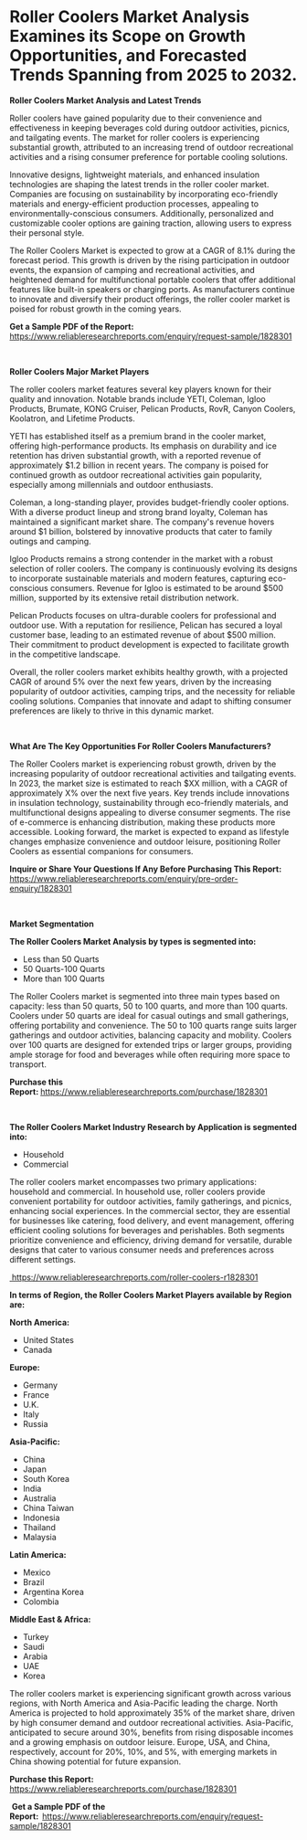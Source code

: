 <p><h1>Roller Coolers Market Analysis Examines its Scope on Growth Opportunities, and Forecasted Trends Spanning from 2025 to 2032.</h1></p><p><strong>Roller Coolers Market Analysis and Latest Trends</strong></p>
<p><p>Roller coolers have gained popularity due to their convenience and effectiveness in keeping beverages cold during outdoor activities, picnics, and tailgating events. The market for roller coolers is experiencing substantial growth, attributed to an increasing trend of outdoor recreational activities and a rising consumer preference for portable cooling solutions. </p><p>Innovative designs, lightweight materials, and enhanced insulation technologies are shaping the latest trends in the roller cooler market. Companies are focusing on sustainability by incorporating eco-friendly materials and energy-efficient production processes, appealing to environmentally-conscious consumers. Additionally, personalized and customizable cooler options are gaining traction, allowing users to express their personal style.</p><p>The Roller Coolers Market is expected to grow at a CAGR of 8.1% during the forecast period. This growth is driven by the rising participation in outdoor events, the expansion of camping and recreational activities, and heightened demand for multifunctional portable coolers that offer additional features like built-in speakers or charging ports. As manufacturers continue to innovate and diversify their product offerings, the roller cooler market is poised for robust growth in the coming years.</p></p>
<p><strong>Get a Sample PDF of the Report:&nbsp;</strong> <a href="https://www.reliableresearchreports.com/enquiry/request-sample/1828301?utm_campaign=116&utm_medium=2&utm_source=Github&utm_content=ia&utm_term=15042025&utm_id=roller-coolers">https://www.reliableresearchreports.com/enquiry/request-sample/1828301</a></p>
<p>&nbsp;</p>
<p><strong>Roller Coolers Major Market Players</strong></p>
<p><p>The roller coolers market features several key players known for their quality and innovation. Notable brands include YETI, Coleman, Igloo Products, Brumate, KONG Cruiser, Pelican Products, RovR, Canyon Coolers, Koolatron, and Lifetime Products. </p><p>YETI has established itself as a premium brand in the cooler market, offering high-performance products. Its emphasis on durability and ice retention has driven substantial growth, with a reported revenue of approximately $1.2 billion in recent years. The company is poised for continued growth as outdoor recreational activities gain popularity, especially among millennials and outdoor enthusiasts.</p><p>Coleman, a long-standing player, provides budget-friendly cooler options. With a diverse product lineup and strong brand loyalty, Coleman has maintained a significant market share. The company's revenue hovers around $1 billion, bolstered by innovative products that cater to family outings and camping.</p><p>Igloo Products remains a strong contender in the market with a robust selection of roller coolers. The company is continuously evolving its designs to incorporate sustainable materials and modern features, capturing eco-conscious consumers. Revenue for Igloo is estimated to be around $500 million, supported by its extensive retail distribution network.</p><p>Pelican Products focuses on ultra-durable coolers for professional and outdoor use. With a reputation for resilience, Pelican has secured a loyal customer base, leading to an estimated revenue of about $500 million. Their commitment to product development is expected to facilitate growth in the competitive landscape.</p><p>Overall, the roller coolers market exhibits healthy growth, with a projected CAGR of around 5% over the next few years, driven by the increasing popularity of outdoor activities, camping trips, and the necessity for reliable cooling solutions. Companies that innovate and adapt to shifting consumer preferences are likely to thrive in this dynamic market.</p></p>
<p>&nbsp;</p>
<p><strong>What Are The Key Opportunities For Roller Coolers Manufacturers?</strong></p>
<p><p>The Roller Coolers market is experiencing robust growth, driven by the increasing popularity of outdoor recreational activities and tailgating events. In 2023, the market size is estimated to reach $XX million, with a CAGR of approximately X% over the next five years. Key trends include innovations in insulation technology, sustainability through eco-friendly materials, and multifunctional designs appealing to diverse consumer segments. The rise of e-commerce is enhancing distribution, making these products more accessible. Looking forward, the market is expected to expand as lifestyle changes emphasize convenience and outdoor leisure, positioning Roller Coolers as essential companions for consumers.</p></p>
<p><strong>Inquire or Share Your Questions If Any Before Purchasing This Report:</strong> <a href="https://www.reliableresearchreports.com/enquiry/pre-order-enquiry/1828301?utm_campaign=116&utm_medium=2&utm_source=Github&utm_content=ia&utm_term=15042025&utm_id=roller-coolers">https://www.reliableresearchreports.com/enquiry/pre-order-enquiry/1828301</a></p>
<p>&nbsp;</p>
<p><strong>Market Segmentation</strong></p>
<p><strong>The Roller Coolers Market Analysis by types is segmented into:</strong></p>
<p><ul><li>Less than 50 Quarts</li><li>50 Quarts-100 Quarts</li><li>More than 100 Quarts</li></ul></p>
<p><p>The Roller Coolers market is segmented into three main types based on capacity: less than 50 quarts, 50 to 100 quarts, and more than 100 quarts. Coolers under 50 quarts are ideal for casual outings and small gatherings, offering portability and convenience. The 50 to 100 quarts range suits larger gatherings and outdoor activities, balancing capacity and mobility. Coolers over 100 quarts are designed for extended trips or larger groups, providing ample storage for food and beverages while often requiring more space to transport.</p></p>
<p><strong>Purchase this Report:&nbsp;</strong><a href="https://www.reliableresearchreports.com/purchase/1828301?utm_campaign=116&utm_medium=2&utm_source=Github&utm_content=ia&utm_term=15042025&utm_id=roller-coolers">https://www.reliableresearchreports.com/purchase/1828301</a></p>
<p>&nbsp;</p>
<p><strong>The Roller Coolers Market Industry Research by Application is segmented into:</strong></p>
<p><ul><li>Household</li><li>Commercial</li></ul></p>
<p><p>The roller coolers market encompasses two primary applications: household and commercial. In household use, roller coolers provide convenient portability for outdoor activities, family gatherings, and picnics, enhancing social experiences. In the commercial sector, they are essential for businesses like catering, food delivery, and event management, offering efficient cooling solutions for beverages and perishables. Both segments prioritize convenience and efficiency, driving demand for versatile, durable designs that cater to various consumer needs and preferences across different settings.</p></p>
<p><a href="https://www.reliableresearchreports.com/roller-coolers-r1828301?utm_campaign=116&utm_medium=2&utm_source=Github&utm_content=ia&utm_term=15042025&utm_id=roller-coolers">&nbsp;https://www.reliableresearchreports.com/roller-coolers-r1828301</a></p>
<p><strong>In terms of Region, the Roller Coolers Market Players available by Region are:</strong></p>
<p>
    <p> <strong> North America: </strong>
        <ul>
            <li>United States</li>
            <li>Canada</li>
        </ul>
        </p> 
    <p> <strong> Europe: </strong>
        <ul>
            <li>Germany</li>
            <li>France</li>
            <li>U.K.</li>
            <li>Italy</li>
            <li>Russia</li>
        </ul>
        </p> 
    <p> <strong> Asia-Pacific: </strong>
        <ul>
            <li>China</li>
            <li>Japan</li>
            <li>South Korea</li>
            <li>India</li>
            <li>Australia</li>
            <li>China Taiwan</li>
            <li>Indonesia</li>
            <li>Thailand</li>
            <li>Malaysia</li>
        </ul>
        </p> 
    <p> <strong> Latin America: </strong>
        <ul>
            <li>Mexico</li>
            <li>Brazil</li>
            <li>Argentina Korea</li>
            <li>Colombia</li>
        </ul>
        </p> 
    <p> <strong> Middle East & Africa: </strong>
        <ul>
            <li>Turkey</li>
            <li>Saudi</li>
            <li>Arabia</li>
            <li>UAE</li>
            <li>Korea</li>
        </ul>
    </p>
    </p>
<p><p>The roller coolers market is experiencing significant growth across various regions, with North America and Asia-Pacific leading the charge. North America is projected to hold approximately 35% of the market share, driven by high consumer demand and outdoor recreational activities. Asia-Pacific, anticipated to secure around 30%, benefits from rising disposable incomes and a growing emphasis on outdoor leisure. Europe, USA, and China, respectively, account for 20%, 10%, and 5%, with emerging markets in China showing potential for future expansion.</p></p>
<p><strong>Purchase this Report: </strong><a href="https://www.reliableresearchreports.com/purchase/1828301?utm_campaign=116&utm_medium=2&utm_source=Github&utm_content=ia&utm_term=15042025&utm_id=roller-coolers">https://www.reliableresearchreports.com/purchase/1828301</a></p>
<p>&nbsp;<strong>Get a Sample PDF of the Report:&nbsp;&nbsp;</strong><a href="https://www.reliableresearchreports.com/enquiry/request-sample/1828301?utm_campaign=116&utm_medium=2&utm_source=Github&utm_content=ia&utm_term=15042025&utm_id=roller-coolers">https://www.reliableresearchreports.com/enquiry/request-sample/1828301</a></p>
<p><strong></strong></p>
<p><p></p><p></p><p></p></p>